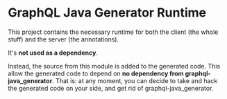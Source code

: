 # GraphQL Java Generator Runtime


This project contains the necessary runtime for both the client (the whole stuff) and the server (the annotations).

It's __not used as a dependency__.


Instead, the source from this module is added to the generated code. This allow the generated code to depend on __no dependency from graphql-java_generator__. That is: at any moment, you can decide to take and hack the generated code on your side, and get rid of graphql-java_generator.